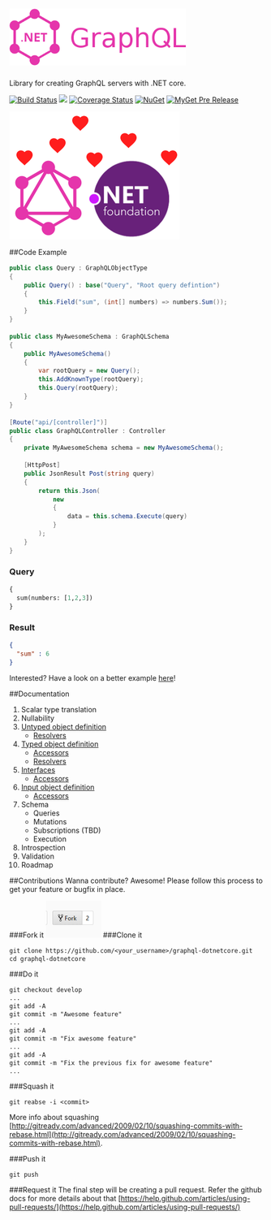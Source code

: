 # ![](images/graphql-dotnetcore-logo.png)
Library for creating GraphQL servers with .NET core.

[![Build Status](https://travis-ci.org/mkmarek/graphql-dotnetcore.svg?branch=master)](https://travis-ci.org/mkmarek/graphql-dotnetcore)
<img src="https://ci.appveyor.com/api/projects/status/8kqgx15riw51m05b?svg=true"/>
[![Coverage Status](https://coveralls.io/repos/github/mkmarek/graphql-dotnetcore/badge.svg?branch=master)](https://coveralls.io/github/mkmarek/graphql-dotnetcore?branch=master)
[![NuGet](https://img.shields.io/nuget/v/GraphQLCore.svg)](https://www.nuget.org/packages/GraphQLCore/)
[![MyGet Pre Release](https://img.shields.io/myget/graphqlcore-ci/vpre/GraphQLCore.svg)](https://www.myget.org/feed/graphqlcore-ci/package/nuget/GraphQLCore)

![](images/graphql-dotnetcore.png)

##Code Example
```csharp
public class Query : GraphQLObjectType
{
	public Query() : base("Query", "Root query defintion")
	{
		this.Field("sum", (int[] numbers) => numbers.Sum());
	}
}

public class MyAwesomeSchema : GraphQLSchema
{
    public MyAwesomeSchema()
    {
        var rootQuery = new Query();
        this.AddKnownType(rootQuery);
        this.Query(rootQuery);
    }
}

[Route("api/[controller]")]
public class GraphQLController : Controller
{
    private MyAwesomeSchema schema = new MyAwesomeSchema();

    [HttpPost]
    public JsonResult Post(string query)
    {
        return this.Json(
            new
            {
                data = this.schema.Execute(query)
            }
        );
    }
}
```

### Query

```graphql
{
  sum(numbers: [1,2,3])
}
```

### Result

```json
{
  "sum" : 6
}
```
Interested? Have a look on a better example [here](examples/GraphQLCore.GraphiQLExample)!

##Documentation

1. Scalar type translation
2. Nullability
3. [Untyped object definition](docs/untyped-object-definition/overview.md)
	- [Resolvers](docs/untyped-object-definition/overview.md#resolvers)
4. [Typed object definition](docs/typed-object-definition/overview.md)
	- [Accessors](docs/typed-object-definition/overview.md#accessors)
	- [Resolvers](docs/typed-object-definition/overview.md#resolvers)
5. [Interfaces](docs/interfaces/overview.md)
    - [Accessors](docs/interfaces/overview.md#accessors)
6. [Input object definition](docs/input-object-definition/overview.md)
	- [Accessors](docs/input-object-definition/overview.md#accessors)
7. Schema
    - Queries
    - Mutations
    - Subscriptions (TBD)
    - Execution
8. Introspection
9. Validation
10. Roadmap

##Contributions
Wanna contribute? Awesome! Please follow this process to get your feature
or bugfix in place.

###Fork it
![](images/fork.png)
###Clone it
```
git clone https://github.com/<your_username>/graphql-dotnetcore.git
cd graphql-dotnetcore
```
###Do it
```
git checkout develop
...
git add -A
git commit -m "Awesome feature"
...
git add -A
git commit -m "Fix awesome feature"
...
git add -A
git commit -m "Fix the previous fix for awesome feature"
...
```
###Squash it
```
git reabse -i <commit>
```
More info about squashing [http://gitready.com/advanced/2009/02/10/squashing-commits-with-rebase.html](http://gitready.com/advanced/2009/02/10/squashing-commits-with-rebase.html).

###Push it
```
git push
```

###Request it
The final step will be creating a pull request. Refer the github docs
for more details about that [https://help.github.com/articles/using-pull-requests/](https://help.github.com/articles/using-pull-requests/)
